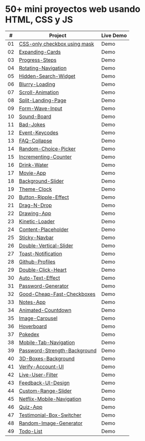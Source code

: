 # 50+ mini proyectos web usando HTML, CSS y JS

|  #  | Project                                                                                                              | Live Demo |
| :-: | -------------------------------------------------------------------------------------------------------------------- | --------- |
| 01  | [CSS-only checkbox using mask](https://github.com/oigomezz/my-web-components/tree/main/Checkbox-Using-Mask)          | Demo      |
| 02  | [Expanding-Cards](https://github.com/oigomezz/my-web-components/tree/main/Expanding-Cards)                           | Demo      |
| 03  | [Progress-Steps](https://github.com/oigomezz/my-web-components/tree/main/Progress-Steps)                             | Demo      |
| 04  | [Rotating-Navigation](https://github.com/oigomezz/my-web-components/tree/main/Rotating-Nav-Animation)                | Demo      |
| 05  | [Hidden-Search-Widget](https://github.com/oigomezz/my-web-components/tree/main/Hidden-Search-Widget)                 | Demo      |
| 06  | [Blurry-Loading](https://github.com/oigomezz/my-web-components/tree/main/Blurry-Loading)                             | Demo      |
| 07  | [Scroll-Animation](https://github.com/oigomezz/my-web-components/tree/main/Scroll-Animation)                         | Demo      |
| 08  | [Split-Landing-Page](https://github.com/oigomezz/my-web-components/tree/main/Split-Landing-Page)                     | Demo      |
| 09  | [Form-Wave-Input](https://github.com/oigomezz/my-web-components/tree/main/Form-Wave-Input)                           | Demo      |
| 10  | [Sound-Board](https://github.com/oigomezz/my-web-components/tree/main/Sound-Board)                                   | Demo      |
| 11  | [Bad-Jokes](https://github.com/oigomezz/my-web-components/tree/main/Bad-Jokes)                                       | Demo      |
| 12  | [Event-Keycodes](https://github.com/oigomezz/my-web-components/tree/main/Event-Keycodes)                             | Demo      |
| 13  | [FAQ-Collapse](https://github.com/oigomezz/my-web-components/tree/main/FAQ-Collapse)                                 | Demo      |
| 14  | [Random-Choice-Picker](https://github.com/oigomezz/my-web-components/tree/main/Random-Choice-Picker)                 | Demo      |
| 15  | [Incrementing-Counter](https://github.com/oigomezz/my-web-components/tree/main/Incrementing-Counter)                 | Demo      |
| 16  | [Drink-Water](https://github.com/oigomezz/my-web-components/tree/main/Drink-Water)                                   | Demo      |
| 17  | [Movie-App](https://github.com/oigomezz/my-web-components/tree/main/Movie-App)                                       | Demo      |
| 18  | [Background-Slider](https://github.com/oigomezz/my-web-components/tree/main/Background-Slider)                       | Demo      |
| 19  | [Theme-Clock](https://github.com/oigomezz/my-web-components/tree/main/Theme-Clock)                                   | Demo      |
| 20  | [Button-Ripple-Effect](https://github.com/oigomezz/my-web-components/tree/main/Button-Ripple-Effect)                 | Demo      |
| 21  | [Drag-N-Drop](https://github.com/oigomezz/my-web-components/tree/main/Drag-N-Drop)                                   | Demo      |
| 22  | [Drawing-App](https://github.com/oigomezz/my-web-components/tree/main/Drawing-App)                                   | Demo      |
| 23  | [Kinetic-Loader](https://github.com/oigomezz/my-web-components/tree/main/Kinetic-Loader)                             | Demo      |
| 24  | [Content-Placeholder](https://github.com/oigomezz/my-web-components/tree/main/Content-Placeholder)                   | Demo      |
| 25  | [Sticky-Navbar](https://github.com/oigomezz/my-web-components/tree/main/Sticky-Navbar)                               | Demo      |
| 26  | [Double-Vertical-Slider](https://github.com/oigomezz/my-web-components/tree/main/Double-Vertical-Slider)             | Demo      |
| 27  | [Toast-Notification](https://github.com/oigomezz/my-web-components/tree/main/Toast-Notification)                     | Demo      |
| 28  | [Github-Profiles](https://github.com/oigomezz/my-web-components/tree/main/Github-Profiles)                           | Demo      |
| 29  | [Double-Click-Heart](https://github.com/oigomezz/my-web-components/tree/main/Double-Click-Heart)                     | Demo      |
| 30  | [Auto-Text-Effect](https://github.com/oigomezz/my-web-components/tree/main/Auto-Text-Effect)                         | Demo      |
| 31  | [Password-Generator](https://github.com/oigomezz/my-web-components/tree/main/Password-Generator)                     | Demo      |
| 32  | [Good-Cheap-Fast-Checkboxes](https://github.com/oigomezz/my-web-components/tree/main/Good-Cheap-Fast-Checkboxes)     | Demo      |
| 33  | [Notes-App](https://github.com/oigomezz/my-web-components/tree/main/Notes-App)                                       | Demo      |
| 34  | [Animated-Countdown](https://github.com/oigomezz/my-web-components/tree/main/Animated-Countdown)                     | Demo      |
| 35  | [Image-Carousel](https://github.com/oigomezz/my-web-components/tree/main/Image-Carousel)                             | Demo      |
| 36  | [Hoverboard](https://github.com/oigomezz/my-web-components/tree/main/Hoverboard)                                     | Demo      |
| 37  | [Pokedex](https://github.com/oigomezz/my-web-components/tree/main/Pokedex)                                           | Demo      |
| 38  | [Mobile-Tab-Navigation](https://github.com/oigomezz/my-web-components/tree/main/Mobile-Tab-Navigation)               | Demo      |
| 39  | [Password-Strength-Background](https://github.com/oigomezz/my-web-components/tree/main/Password-Strength-Background) | Demo      |
| 40  | [3D-Boxes-Background](https://github.com/oigomezz/my-web-components/tree/main/3D-Boxes-Background)                   | Demo      |
| 41  | [Verify-Account-UI](https://github.com/oigomezz/my-web-components/tree/main/Verify-Account-UI)                       | Demo      |
| 42  | [Live-User-Filter](https://github.com/oigomezz/my-web-components/tree/main/Live-User-Filter)                         | Demo      |
| 43  | [Feedback-UI-Design](https://github.com/oigomezz/my-web-components/tree/main/Feedback-UI-Design)                     | Demo      |
| 44  | [Custom-Range-Slider](https://github.com/oigomezz/my-web-components/tree/main/Custom-Range-Slider)                   | Demo      |
| 45  | [Netflix-Mobile-Navigation](https://github.com/oigomezz/my-web-components/tree/main/Netflix-Mobile-Navigation)       | Demo      |
| 46  | [Quiz-App](https://github.com/oigomezz/my-web-components/tree/main/Quiz-App)                                         | Demo      |
| 47  | [Testimonial-Box-Switcher](https://github.com/oigomezz/my-web-components/tree/main/Testimonial-Box-Switcher)         | Demo      |
| 48  | [Random-Image-Generator](https://github.com/oigomezz/my-web-components/tree/main/Random-Image-Generator)             | Demo      |
| 49  | [Todo-List](https://github.com/oigomezz/my-web-components/tree/main/Todo-List)                                       | Demo      |
